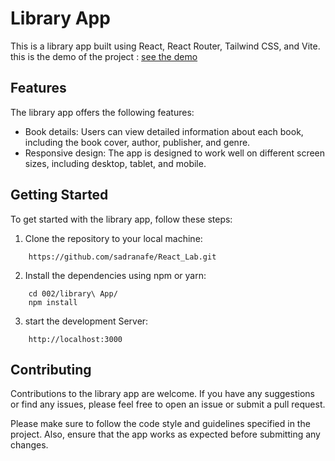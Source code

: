 # Library App

This is a library app built using React, React Router, Tailwind CSS, and Vite.
this is the demo of the project : [see the demo](https://libraryappsn.vercel.app/)

## Features
The library app offers the following features:

- Book details: Users can view detailed information about each book, including the book cover, author, publisher, and genre.
- Responsive design: The app is designed to work well on different screen sizes, including desktop, tablet, and mobile.

## Getting Started
To get started with the library app, follow these steps:

1. Clone the repository to your local machine:
```
    https://github.com/sadranafe/React_Lab.git
```

2. Install the dependencies using npm or yarn:
```
    cd 002/library\ App/
    npm install
```

3. start the development Server:
```
    http://localhost:3000
```

## Contributing

Contributions to the library app are welcome. If you have any suggestions or find any issues, please feel free to open an issue or submit a pull request.

Please make sure to follow the code style and guidelines specified in the project. Also, ensure that the app works as expected before submitting any changes.